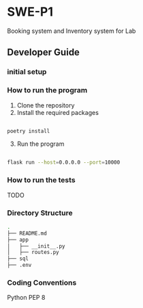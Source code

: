 # SWE-P1
Booking system and Inventory system for Lab

## Developer Guide

### initial setup

### How to run the program

1. Clone the repository
2. Install the required packages

```bash

poetry install

```

3. Run the program

```bash

flask run --host=0.0.0.0 --port=10000

```

### How to run the tests

TODO

### Directory Structure

```bash
.
├── README.md
├── app
│   ├── __init__.py
│   ├── routes.py
├── sql
├── .env
```

### Coding Conventions

Python PEP 8
